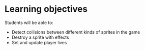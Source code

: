 # Learning objectives

Students will be able to:

- Detect collisions between different kinds of sprites in the game
- Destroy a sprite with effects
- Set and update player lives

